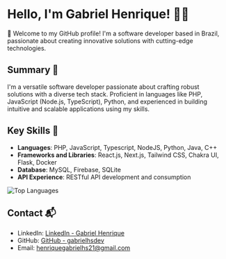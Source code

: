 # Hello, I'm Gabriel Henrique! 👨‍💻

👋 Welcome to my GitHub profile! I'm a software developer based in Brazil, passionate about creating innovative solutions with cutting-edge technologies.

## Summary 🚀

I'm a versatile software developer passionate about crafting robust solutions with a diverse tech stack. Proficient in languages like PHP, JavaScript (Node.js, TypeScript), Python, and experienced in building intuitive and scalable applications using my skills.

## Key Skills 💼

- **Languages**: PHP, JavaScript, Typescript, NodeJS, Python, Java, C++
- **Frameworks and Libraries**: React.js, Next.js, Tailwind CSS, Chakra UI, Flask, Docker
- **Database**: MySQL, Firebase, SQLite
- **API Experience**: RESTful API development and consumption

![Top Languages](https://github-readme-stats.vercel.app/api/top-langs/?username=gabrielhsdev&layout=compact)

## Contact 📬

- LinkedIn: [LinkedIn - Gabriel Henrique](https://www.linkedin.com/in/gabrielhenriquedev/)
- GitHub: [GitHub - gabrielhsdev](https://github.com/gabrielhsdev)
- Email: [henriquegabrielhs21@gmail.com](mailto:henriquegabrielhs21@gmail.com)
